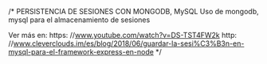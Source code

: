 /* PERSISTENCIA DE SESIONES CON MONGODB, MySQL
Uso de mongodb, mysql para el almacenamiento de sesiones

Ver más en: 
	https: //www.youtube.com/watch?v=DS-TST4FW2k
	http: //www.cleverclouds.im/es/blog/2018/06/guardar-la-sesi%C3%B3n-en-mysql-para-el-framework-express-en-node
	*/